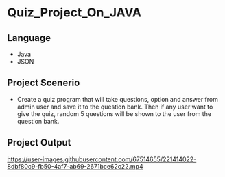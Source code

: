 # Quiz_Project_On_JAVA

## Language
- Java
- JSON

## Project Scenerio
- Create a quiz program that will take questions, option and answer from admin user and save it to the question bank. Then if any user want to give the quiz, random 5 questions will be shown to the user from the question bank.

## Project Output

https://user-images.githubusercontent.com/67514655/221414022-8dbf80c9-fb50-4af7-ab69-2671bce62c22.mp4

